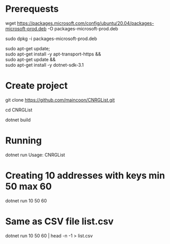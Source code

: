 # Prerequests

wget https://packages.microsoft.com/config/ubuntu/20.04/packages-microsoft-prod.deb -O packages-microsoft-prod.deb

sudo dpkg -i packages-microsoft-prod.deb

sudo apt-get update; \
  sudo apt-get install -y apt-transport-https && \
  sudo apt-get update && \
  sudo apt-get install -y dotnet-sdk-3.1


# Create project

git clone https://github.com/maincoon/CNRGList.git

cd CNRGList

dotnet build

# Running

dotnet run
Usage: CNRGList <num> <min> <max>

# Creating 10 addresses with keys min 50 max 60

dotnet run 10 50 60

# Same as CSV file list.csv

dotnet run 10 50 60 | head -n -1 > list.csv
